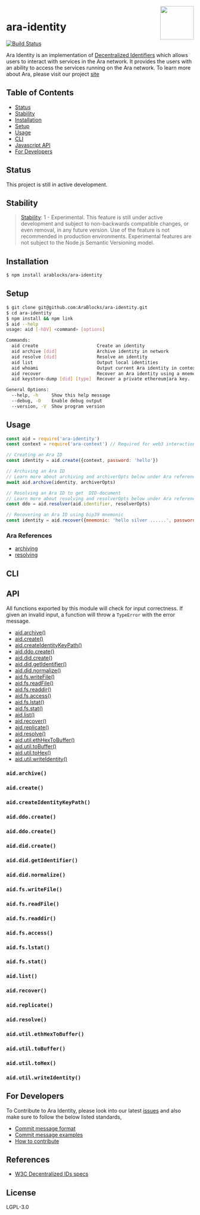 <img align="right" src="https://github.com/AraBlocks/docs/blob/master/ara.png" width="90" height="90" />

# ara-identity

[![Build Status](https://travis-ci.com/AraBlocks/ara-identity.svg?token=Ty4yTmKT8aELetQd1xZp&branch=master)](https://travis-ci.com/AraBlocks/ara-identity)

Ara Identity is an implementation of [Decentralized Identifiers](https://w3c-ccg.github.io/did-spec/) which allows users to interact with services in the Ara network. It provides the users with an ability to access the services running on the Ara network. To learn more about Ara, please visit our project [site](https://ara.one/)

## Table of Contents
* [Status](#status)
* [Stability](#stability)
* [Installation](#installation)
* [Setup](#setup)
* [Usage](#usage)
* [CLI](#cli)
* [Javascript API](#api)
* [For Developers](#for-developers)

## Status

This project is still in active development.

## Stability

> [Stability][stability-index]: 1 - Experimental. This feature is still under
> active development and subject to non-backwards compatible changes, or even
> removal, in any future version. Use of the feature is not recommended
> in production environments. Experimental features are not subject to
> the Node.js Semantic Versioning model.

## Installation

```sh
$ npm install arablocks/ara-identity
```

## Setup

```sh
$ git clone git@github.com:AraBlocks/ara-identity.git
$ cd ara-identity
$ npm install && npm link
$ aid --help
usage: aid [-hDV] <command> [options]

Commands:
  aid create                      Create an identity
  aid archive [did]               Archive identity in network
  aid resolve [did]               Resolve an identity
  aid list                        Output local identities
  aid whoami                      Output current Ara identity in context (.ararc)
  aid recover                     Recover an Ara identity using a mnemonic
  aid keystore-dump [did] [type]  Recover a private ethereum|ara key.

General Options:
  --help, -h     Show this help message
  --debug, -D    Enable debug output
  --version, -V  Show program version
```

## Usage

```js
const aid = require('ara-identity')
const context = require('ara-context') // Required for web3 interactions

// Creating an Ara ID
const identity = aid.create({context, password: 'hello'})

// Archiving an Ara ID
// Learn more about archiving and archiverOpts below under Ara references
await aid.archive(identity, archiverOpts)

// Resolving an Ara ID to get  DID-document
// Learn more about resolving and resolverOpts below under Ara references
const ddo = aid.resolver(aid.identifier, resolverOpts)

// Recovering an Ara ID using bip39 mnemonic
const identity = aid.recover({mnemonic: 'hello silver ......', password: 'qwerty'})
```

### Ara References
* [archiving][archiver-readme]
* [resolving][resolver-readme]

## CLI


## API
All functions exported by this module will check for input correctness. If given an invalid input, a function will throw a `TypeError` with the error message.

* [aid.archive()](#archive)
* [aid.create()](#create)
* [aid.createIdentityKeyPath()](#)
* [aid.ddo.create()](#ddoCreate)
* [aid.did.create()](#didCreate)
* [aid.did.getIdentifier()](#didGetIdentifier)
* [aid.did.normalize()](#didNormalize)
* [aid.fs.writeFile()](#fsWriteFile)
* [aid.fs.readFile()](#fsReadFile)
* [aid.fs.readdir()](#fsReaddir)
* [aid.fs.access()](#fsAccess)
* [aid.fs.lstat()](#fsLstat)
* [aid.fs.stat()](#fsStat)
* [aid.list()](#list)
* [aid.recover()](#recover)
* [aid.replicate()](#replicate)
* [aid.resolve()](#resolve)
* [aid.util.ethHexToBuffer()](#utilHexToBuffer)
* [aid.util.toBuffer()](#utilToBuffer)
* [aid.util.toHex()](#utilToHex)
* [aid.util.writeIdentity()](#utilWriteIdentity)

<a name="archive"></a>
### `aid.archive()`

<a name="create"></a>
### `aid.create()`

<a name="createIdPath"></a>
### `aid.createIdentityKeyPath()`

<a name="ddoCreate"></a>
### `aid.ddo.create()`

<a name="ddoCreate"></a>
### `aid.ddo.create()`

<a name="didCreate"></a>
### `aid.did.create()`

<a name="didGetIdentifier"></a>
### `aid.did.getIdentifier()`

<a name="didNormalize"></a>
### `aid.did.normalize()`

<a name="fsWriteFile"></a>
### `aid.fs.writeFile()`

<a name="fsReadFile"></a>
### `aid.fs.readFile()`

<a name="fsReaddir"></a>
### `aid.fs.readdir()`

<a name="fsAccess"></a>
### `aid.fs.access()`

<a name="fsLstat"></a>
### `aid.fs.lstat()`

<a name="fsStat"></a>
### `aid.fs.stat()`

<a name="list"></a>
### `aid.list()`

<a name="recover"></a>
### `aid.recover()`

<a name="replicate"></a>
### `aid.replicate()`

<a name="resolve"></a>
### `aid.resolve()`

<a name="utilHexToBuffer"></a>
### `aid.util.ethHexToBuffer()`

<a name="utilToBuffer"></a>
### `aid.util.toBuffer()`

<a name="utilToHex"></a>
### `aid.util.toHex()`

<a name="utilWriteIdentity"></a>
### `aid.util.writeIdentity()`

## For Developers
To Contribute to Ara Identity, please look into our latest [issues](https://github.com/AraBlocks/ara-identity/issues) and also make sure to follow the below listed standards,
- [Commit message format](/.github/COMMIT_FORMAT.md)
- [Commit message examples](/.github/COMMIT_FORMAT_EXAMPLES.md)
- [How to contribute](/.github/CONTRIBUTING.md)

## References
- [W3C Decentralized IDs specs](https://w3c-ccg.github.io/did-spec/)

## License

LGPL-3.0

[stability-index]: https://nodejs.org/api/documentation.html#documentation_stability_index
[archiver-readme]: https://github.com/AraBlocks/ara-network-node-identity-archiver/blob/master/README.md
[resolver-readme]: https://github.com/AraBlocks/ara-network-node-identity-resolver/blob/master/README.md
